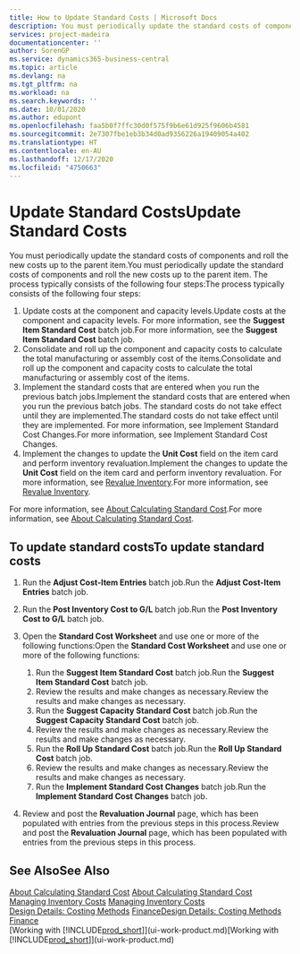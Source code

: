 ```yaml
---
title: How to Update Standard Costs | Microsoft Docs
description: You must periodically update the standard costs of components and roll the new costs up to the parent item.
services: project-madeira
documentationcenter: ''
author: SorenGP
ms.service: dynamics365-business-central
ms.topic: article
ms.devlang: na
ms.tgt_pltfrm: na
ms.workload: na
ms.search.keywords: ''
ms.date: 10/01/2020
ms.author: edupont
ms.openlocfilehash: faa5b0f7ffc30d0f575f9b6e61d925f9606b4581
ms.sourcegitcommit: 2e7307fbe1eb3b34d0ad9356226a19409054a402
ms.translationtype: HT
ms.contentlocale: en-AU
ms.lasthandoff: 12/17/2020
ms.locfileid: "4750663"
---
```

# <a name="update-standard-costs"></a><span data-ttu-id="d8080-103">Update Standard Costs</span><span class="sxs-lookup"><span data-stu-id="d8080-103">Update Standard Costs</span></span>
<span data-ttu-id="d8080-104">You must periodically update the standard costs of components and roll the new costs up to the parent item.</span><span class="sxs-lookup"><span data-stu-id="d8080-104">You must periodically update the standard costs of components and roll the new costs up to the parent item.</span></span> <span data-ttu-id="d8080-105">The process typically consists of the following four steps:</span><span class="sxs-lookup"><span data-stu-id="d8080-105">The process typically consists of the following four steps:</span></span>  

1.  <span data-ttu-id="d8080-106">Update costs at the component and capacity levels.</span><span class="sxs-lookup"><span data-stu-id="d8080-106">Update costs at the component and capacity levels.</span></span> <span data-ttu-id="d8080-107">For more information, see the **Suggest Item Standard Cost** batch job.</span><span class="sxs-lookup"><span data-stu-id="d8080-107">For more information, see the **Suggest Item Standard Cost** batch job.</span></span>  
2.  <span data-ttu-id="d8080-108">Consolidate and roll up the component and capacity costs to calculate the total manufacturing or assembly cost of the items.</span><span class="sxs-lookup"><span data-stu-id="d8080-108">Consolidate and roll up the component and capacity costs to calculate the total manufacturing or assembly cost of the items.</span></span>  
3.  <span data-ttu-id="d8080-109">Implement the standard costs that are entered when you run the previous batch jobs.</span><span class="sxs-lookup"><span data-stu-id="d8080-109">Implement the standard costs that are entered when you run the previous batch jobs.</span></span> <span data-ttu-id="d8080-110">The standard costs do not take effect until they are implemented.</span><span class="sxs-lookup"><span data-stu-id="d8080-110">The standard costs do not take effect until they are implemented.</span></span> <span data-ttu-id="d8080-111">For more information, see Implement Standard Cost Changes.</span><span class="sxs-lookup"><span data-stu-id="d8080-111">For more information, see Implement Standard Cost Changes.</span></span>  
4.  <span data-ttu-id="d8080-112">Implement the changes to update the **Unit Cost** field on the item card and perform inventory revaluation.</span><span class="sxs-lookup"><span data-stu-id="d8080-112">Implement the changes to update the **Unit Cost** field on the item card and perform inventory revaluation.</span></span> <span data-ttu-id="d8080-113">For more information, see [Revalue Inventory](inventory-how-revalue-inventory.md).</span><span class="sxs-lookup"><span data-stu-id="d8080-113">For more information, see [Revalue Inventory](inventory-how-revalue-inventory.md).</span></span>  

<span data-ttu-id="d8080-114">For more information, see [About Calculating Standard Cost](finance-about-calculating-standard-cost.md).</span><span class="sxs-lookup"><span data-stu-id="d8080-114">For more information, see [About Calculating Standard Cost](finance-about-calculating-standard-cost.md).</span></span>  
## <a name="to-update-standard-costs"></a><span data-ttu-id="d8080-115">To update standard costs</span><span class="sxs-lookup"><span data-stu-id="d8080-115">To update standard costs</span></span>  
1.  <span data-ttu-id="d8080-116">Run the **Adjust Cost-Item Entries** batch job.</span><span class="sxs-lookup"><span data-stu-id="d8080-116">Run the **Adjust Cost-Item Entries** batch job.</span></span>  
2.  <span data-ttu-id="d8080-117">Run the **Post Inventory Cost to G/L** batch job.</span><span class="sxs-lookup"><span data-stu-id="d8080-117">Run the **Post Inventory Cost to G/L** batch job.</span></span>  
3.  <span data-ttu-id="d8080-118">Open the **Standard Cost Worksheet** and use one or more of the following functions:</span><span class="sxs-lookup"><span data-stu-id="d8080-118">Open the **Standard Cost Worksheet** and use one or more of the following functions:</span></span>  

    1.  <span data-ttu-id="d8080-119">Run the **Suggest Item Standard Cost** batch job.</span><span class="sxs-lookup"><span data-stu-id="d8080-119">Run the **Suggest Item Standard Cost** batch job.</span></span>  
    2.  <span data-ttu-id="d8080-120">Review the results and make changes as necessary.</span><span class="sxs-lookup"><span data-stu-id="d8080-120">Review the results and make changes as necessary.</span></span>  
    3.  <span data-ttu-id="d8080-121">Run the **Suggest Capacity Standard Cost** batch job.</span><span class="sxs-lookup"><span data-stu-id="d8080-121">Run the **Suggest Capacity Standard Cost** batch job.</span></span>  
    4.  <span data-ttu-id="d8080-122">Review the results and make changes as necessary.</span><span class="sxs-lookup"><span data-stu-id="d8080-122">Review the results and make changes as necessary.</span></span>
    5. <span data-ttu-id="d8080-123">Run the **Roll Up Standard Cost** batch job.</span><span class="sxs-lookup"><span data-stu-id="d8080-123">Run the **Roll Up Standard Cost** batch job.</span></span>
    6.  <span data-ttu-id="d8080-124">Review the results and make changes as necessary.</span><span class="sxs-lookup"><span data-stu-id="d8080-124">Review the results and make changes as necessary.</span></span>
    7.  <span data-ttu-id="d8080-125">Run the **Implement Standard Cost Changes** batch job.</span><span class="sxs-lookup"><span data-stu-id="d8080-125">Run the **Implement Standard Cost Changes** batch job.</span></span>  
4.  <span data-ttu-id="d8080-126">Review and post the **Revaluation Journal** page, which has been populated with entries from the previous steps in this process.</span><span class="sxs-lookup"><span data-stu-id="d8080-126">Review and post the **Revaluation Journal** page, which has been populated with entries from the previous steps in this process.</span></span>  

## <a name="see-also"></a><span data-ttu-id="d8080-127">See Also</span><span class="sxs-lookup"><span data-stu-id="d8080-127">See Also</span></span>  
 <span data-ttu-id="d8080-128">[About Calculating Standard Cost](finance-about-calculating-standard-cost.md) </span><span class="sxs-lookup"><span data-stu-id="d8080-128">[About Calculating Standard Cost](finance-about-calculating-standard-cost.md) </span></span>  
 <span data-ttu-id="d8080-129">[Managing Inventory Costs](finance-manage-inventory-costs.md) </span><span class="sxs-lookup"><span data-stu-id="d8080-129">[Managing Inventory Costs](finance-manage-inventory-costs.md) </span></span>  
 <span data-ttu-id="d8080-130">[Design Details: Costing Methods](design-details-costing-methods.md) [Finance](finance.md)</span><span class="sxs-lookup"><span data-stu-id="d8080-130">[Design Details: Costing Methods](design-details-costing-methods.md) [Finance](finance.md)</span></span>  
 <span data-ttu-id="d8080-131">[Working with [!INCLUDE[prod_short](includes/prod_short.md)]](ui-work-product.md)</span><span class="sxs-lookup"><span data-stu-id="d8080-131">[Working with [!INCLUDE[prod_short](includes/prod_short.md)]](ui-work-product.md)</span></span>  
